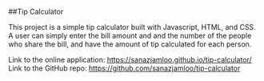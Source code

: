 ##Tip Calculator

This project is a simple tip calculator built with Javascript, HTML, and CSS.
A user can simply enter the bill amount and and the number of the people who share the bill, and have the amount of tip calculated for each person.  

Link to the online application: https://sanazjamloo.github.io/tip-calculator/
Link to the GitHub repo: https://github.com/sanazjamloo/tip-calculator
